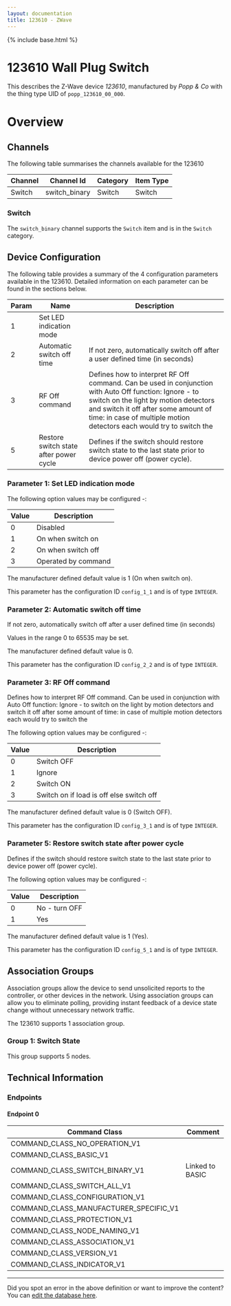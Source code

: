 ```yaml
---
layout: documentation
title: 123610 - ZWave
---
```


{% include base.html %}

# 123610 Wall Plug Switch
This describes the Z-Wave device *123610*, manufactured by *Popp & Co* with the thing type UID of ```popp_123610_00_000```.

# Overview


## Channels

The following table summarises the channels available for the 123610

| Channel | Channel Id | Category | Item Type |
|---------|------------|----------|-----------|
| Switch | switch_binary | Switch | Switch | 

### Switch

The ```switch_binary``` channel supports the ```Switch``` item and is in the ```Switch``` category.



## Device Configuration

The following table provides a summary of the 4 configuration parameters available in the 123610.
Detailed information on each parameter can be found in the sections below.

| Param | Name  | Description |
|-------|-------|-------------|
| 1 | Set LED indication mode |  |
| 2 | Automatic switch off time | If not zero, automatically switch off after a user defined time (in seconds) |
| 3 | RF Off command | Defines how to interpret RF Off command. Can be used in conjunction with Auto Off function: Ignore - to switch on the light by motion detectors and switch it off after some amount of time: in case of multiple motion detectors each would try to switch the |
| 5 | Restore switch state after power cycle | Defines if the switch should restore switch state to the last state prior to device power off (power cycle). |

### Parameter 1: Set LED indication mode



The following option values may be configured -:

| Value  | Description |
|--------|-------------|
| 0 | Disabled |
| 1 | On when switch on |
| 2 | On when switch off |
| 3 | Operated by command |

The manufacturer defined default value is 1 (On when switch on).

This parameter has the configuration ID ```config_1_1``` and is of type ```INTEGER```.


### Parameter 2: Automatic switch off time

If not zero, automatically switch off after a user defined time (in seconds)

Values in the range 0 to 65535 may be set.

The manufacturer defined default value is 0.

This parameter has the configuration ID ```config_2_2``` and is of type ```INTEGER```.


### Parameter 3: RF Off command

Defines how to interpret RF Off command. Can be used in conjunction with Auto Off function: Ignore - to switch on the light by motion detectors and switch it off after some amount of time: in case of multiple motion detectors each would try to switch the

The following option values may be configured -:

| Value  | Description |
|--------|-------------|
| 0 | Switch OFF |
| 1 | Ignore |
| 2 | Switch ON |
| 3 | Switch on if load is off else switch off |

The manufacturer defined default value is 0 (Switch OFF).

This parameter has the configuration ID ```config_3_1``` and is of type ```INTEGER```.


### Parameter 5: Restore switch state after power cycle

Defines if the switch should restore switch state to the last state prior to device power off (power cycle).

The following option values may be configured -:

| Value  | Description |
|--------|-------------|
| 0 | No - turn OFF |
| 1 | Yes |

The manufacturer defined default value is 1 (Yes).

This parameter has the configuration ID ```config_5_1``` and is of type ```INTEGER```.


## Association Groups

Association groups allow the device to send unsolicited reports to the controller, or other devices in the network. Using association groups can allow you to eliminate polling, providing instant feedback of a device state change without unnecessary network traffic.

The 123610 supports 1 association group.

### Group 1: Switch State


This group supports 5 nodes.

## Technical Information

### Endpoints

#### Endpoint 0

| Command Class | Comment |
|---------------|---------|
| COMMAND_CLASS_NO_OPERATION_V1| |
| COMMAND_CLASS_BASIC_V1| |
| COMMAND_CLASS_SWITCH_BINARY_V1| Linked to BASIC|
| COMMAND_CLASS_SWITCH_ALL_V1| |
| COMMAND_CLASS_CONFIGURATION_V1| |
| COMMAND_CLASS_MANUFACTURER_SPECIFIC_V1| |
| COMMAND_CLASS_PROTECTION_V1| |
| COMMAND_CLASS_NODE_NAMING_V1| |
| COMMAND_CLASS_ASSOCIATION_V1| |
| COMMAND_CLASS_VERSION_V1| |
| COMMAND_CLASS_INDICATOR_V1| |

---

Did you spot an error in the above definition or want to improve the content?
You can [edit the database here](http://www.cd-jackson.com/index.php/zwave/zwave-device-database/zwave-device-list/devicesummary/231).
